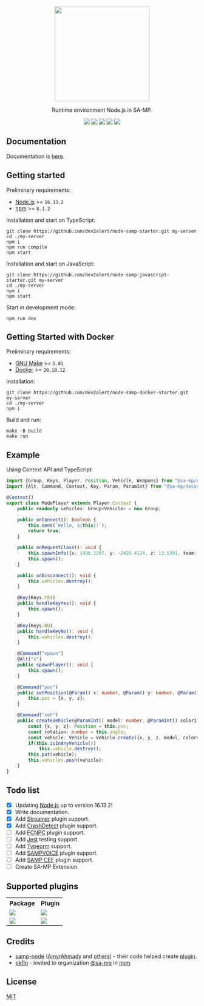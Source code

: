 <br />
<p align="center">
    <a href="https://github.com/dev2alert/node-samp">
        <img src="https://raw.githubusercontent.com/dev2alert/node-samp/main/big-logo.png" width="250px" />
    </a>
</p>
<p align="center">
    Runtime environment Node.js in SA-MP.
</p>
<p align="center">
    <a href="https://github.com/dev2alert/node-samp/releases/"><img src="https://img.shields.io/github/v/release/dev2alert/node-samp" /></a>
    <a href="https://github.com/dev2alert/node-samp/releases/"><img src="https://img.shields.io/github/downloads/dev2alert/node-samp/total" /></a>
    <a href="https://nodejs.org/"><img src="https://img.shields.io/static/v1?label=node&message=16.13.2&color=green" /></a>
    <a href="https://github.com/dev2alert/node-samp"><img src="https://img.shields.io/github/stars/dev2alert/node-samp?style=social" /></a>
    <a href="https://github.com/dev2alert/node-samp/blob/main/LICENSE"><img src="https://img.shields.io/github/license/dev2alert/node-samp" /></a>
</p>

## Documentation
<p>
    Documentation is <a href="https://github.com/dev2alert/node-samp/wiki">here</a>.
</p>

## Getting started
Preliminary requirements:
<ul>
    <li><a href="https://nodejs.org/en/download/">Node.js</a> >= <code>16.13.2</code></li>
    <li><a href="https://www.npmjs.com/">npm</a> >= <code>8.1.2</code></li>
</ul>

Installation and start on TypeScript:
```
git clone https://github.com/dev2alert/node-samp-starter.git my-server
cd ./my-server
npm i
npm run compile
npm start
```
Installation and start on JavaScript:
```
git clone https://github.com/dev2alert/node-samp-javascript-starter.git my-server
cd ./my-server
npm i
npm start
```
Start in development mode:
```
npm run dev
```

## Getting Started with Docker
Preliminary requirements:
<ul>
    <li><a href="https://www.gnu.org/software/make/">GNU Make</a> >= <code>3.81</code></li>
    <li><a href="https://www.docker.com/">Docker</a> >= <code>20.10.12</code></li>
</ul>

Installation:
```
git clone https://github.com/dev2alert/node-samp-docker-starter.git my-server
cd ./my-server
npm i
```
Build and run:
```
make -B build
make run
```

## Example
Using Context API and TypeScript:
```typescript
import {Group, Keys, Player, Position, Vehicle, Weapons} from "@sa-mp/core";
import {Alt, Command, Context, Key, Param, ParamInt} from "@sa-mp/decorators";

@Context()
export class ModePlayer extends Player.Context {
    public readonly vehicles: Group<Vehicle> = new Group;

    public onConnect(): boolean {
        this.send(`Hello, ${this}!`);
        return true;
    }

    public onRequestClass(): void {
        this.spawnInfo({x: 1906.2207, y: -2429.4124, z: 13.5391, team: 0, skin: 68, rotation: 0, weapons: [{type: Weapons.AK47, ammo: 89}]});
        this.spawn();
    }

    public onDisconnect(): void {
        this.vehicles.destroy();
    }

    @Key(Keys.YES)
    public handleKeyYes(): void {
        this.spawn();
    }

    @Key(Keys.NO)
    public handleKeyNo(): void {
        this.vehicles.destroy();
    }

    @Command("spawn")
    @Alt("s")
    public spawnPlayer(): void {
        this.spawn();
    }

    @Command("pos")
    public setPosition(@Param() x: number, @Param() y: number, @Param() z: number): void {
        this.pos = {x, y, z};
    }

    @Command("veh")
    public createVehicle(@ParamInt() model: number, @ParamInt() color1: number, @ParamInt() color2: number): void {
        const {x, y, z}: Position = this.pos;
        const rotation: number = this.angle;
        const vehicle: Vehicle = Vehicle.create({x, y, z, model, colors: [color1, color2], rotation});
        if(this.isInAnyVehicle())
            this.vehicle.destroy();
        this.put(vehicle);
        this.vehicles.push(vehicle);
    }
}
```

## Todo list

- [x] Updating <a href="https://nodejs.org/en/">Node.js</a> up to version 16.13.2!<br />
- [x] Write documentation.
- [x] Add <a href="https://github.com/samp-incognito/samp-streamer-plugin">Streamer</a> plugin support.
- [x] Add <a href="https://github.com/Zeex/samp-plugin-crashdetect">CrashDetect</a> plugin support.
- [ ] Add <a href="https://github.com/ziggi/FCNPC">FCNPC</a> plugin support.
- [ ] Add <a href="https://jestjs.io">Jest</a> testing support.
- [ ] Add <a href="https://typeorm.io">Typeorm</a> support.
- [ ] Add <a href="https://github.com/CyberMor/sampvoice">SAMPVOICE</a> plugin support.
- [ ] Add <a href="https://github.com/ZOTTCE/samp-cef">SAMP CEF</a> plugin support.
- [ ] Create SA-MP Extension.

## Supported plugins
<table align="center">
    <tr>
        <th>Package</th>
        <th>Plugin</th>
    </tr>
    <tr>
        <td>
            <a href="https://github.com/dev2alert/node-samp-streamer">
                <img src="https://github-readme-stats.vercel.app/api/pin/?username=dev2alert&repo=node-samp-streamer" /> 
            </a>
        </td>
        <td>
            <a href="https://github.com/samp-incognito/samp-streamer-plugin">
                <img src="https://github-readme-stats.vercel.app/api/pin/?username=samp-incognito&repo=samp-streamer-plugin" />
            </a>
        </td>
    </tr>
    <tr>
        <td>
            <a href="https://github.com/dev2alert/node-samp-crashdetect">
                <img src="https://github-readme-stats.vercel.app/api/pin/?username=dev2alert&repo=node-samp-crashdetect" /> 
            </a>
        </td>
        <td>
            <a href="https://github.com/Zeex/samp-plugin-crashdetect">
                <img src="https://github-readme-stats.vercel.app/api/pin/?username=Zeex&repo=samp-plugin-crashdetect" />
            </a>
        </td>
    </tr>
</table>

## Credits
<ul>
    <li>
        <a href="https://github.com/AmyrAhmady/samp-node">samp-node</a> (<a href="https://github.com/AmyrAhmady">AmyrAhmady</a> and <a href="https://github.com/AmyrAhmady/samp-node#credits">others</a>) - their code helped create <a href="https://github.com/dev2alert/node-samp-plugin">plugin</a>.
    </li>
    <li>
        <a href="https://github.com/pkfln">pkfln</a> - invited to organization <a href="https://www.npmjs.com/org/sa-mp">@sa-mp</a> in <a href="https://www.npmjs.com/">npm</a>.
    </li>
</ul>

## License
<p>
    <a href="https://github.com/dev2alert/node-samp/blob/main/LICENSE">MIT</a>
</p>
